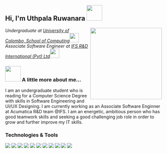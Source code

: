 <h2> Hi, I'm Uthpala Ruwanara <img src="https://media.giphy.com/media/mGcNjsfWAjY5AEZNw6/giphy.gif" width="50"></h2>
<img align='right' src="https://camo.githubusercontent.com/62da68eb62b1e5f175f7d1f0191dd89a653d7908feb22d37d4a0ab07365d6791/68747470733a2f2f6d656469612e67697068792e636f6d2f6d656469612f4d3967624264396e6244724f5475314d71782f67697068792e676966" width="230">
<p><em>Undergraduate at <a href="https://ucsc.cmb.ac.lk/">University of Colombo, School of Computing</a><img src="https://media.giphy.com/media/fYSnHlufseco8Fh93Z/giphy.gif" width="30"></br>Associate Software Engineer at <a href="https://www.ifs.com/">IFS R&D International (Pvt) Ltd</a><img src="https://media.giphy.com/media/WUlplcMpOCEmTGBtBW/giphy.gif" width="30"> 
</em></p>

### <img src="https://media.giphy.com/media/VgCDAzcKvsR6OM0uWg/giphy.gif" width="50"> A little more about me...
I am an undergraduate student who is reading for a Computer Science Degree with skills in Software Engineering and UI/UX Designing. I am currently working as an Associate Software Enginner at Acumatica R&D team @IFS.
I am an energetic, ambitious person who has good teamwork skills and seeking a good challenging job role in order to grow and further improve my IT skills.

### Technologies  & Tools

![](https://img.shields.io/badge/OS-Windows-informational?style=flat&logo=windows&logoColor=0174CF&color=#008B8B)
![](https://img.shields.io/badge/Editor-IntelliJ_IDEA-informational?style=flat&logo=intellij-idea&logoColor=000000&color=#008B8B)
![](https://img.shields.io/badge/Code-Java-informational?style=flat&logo=java&logoColor=0069B4&color=#008B8B)
![](https://img.shields.io/badge/Code-Cpp-informational?style=flat&logo=cplusplus&logoColor=6295CB&color=#008B8B)
![](https://img.shields.io/badge/Code-JavaScript-informational?style=flat&logo=javascript&logoColor=EFD81D&color=#008B8B)
![](https://img.shields.io/badge/Code-PHP-informational?style=flat&logo=php&logoColor=777BB3&color=#008B8B)
![](https://img.shields.io/badge/Code-Nodejs-informational?style=flat&logo=node.js&logoColor=6EA55F&color=#008B8B)
![](https://img.shields.io/badge/Code-React-informational?style=flat&logo=react&logoColor=5BCBE8&color=#008B8B)
![](https://img.shields.io/badge/Code-Redux-informational?style=flat&logo=redux&logoColor=7248B6&color=#008B8B)
![](https://img.shields.io/badge/Code-CSS-informational?style=flat&logo=css3&logoColor=254BDD&color=#008B8B)
![](https://img.shields.io/badge/Shell-Powershell-informational?style=flat&logo=powershell&logoColor=1F77C7&color=#008B8B)
